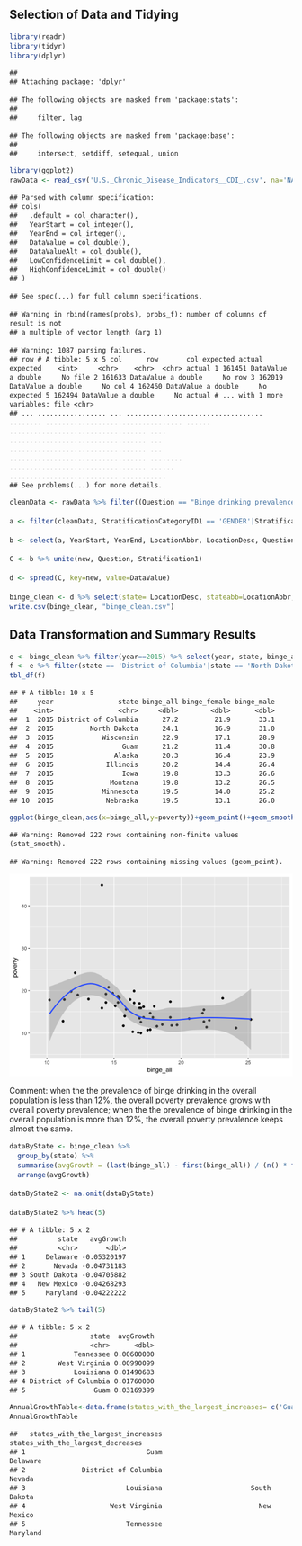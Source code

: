 Selection of Data and Tidying
-----------------------------

``` r
library(readr)
library(tidyr)
library(dplyr)
```

    ## 
    ## Attaching package: 'dplyr'

    ## The following objects are masked from 'package:stats':
    ## 
    ##     filter, lag

    ## The following objects are masked from 'package:base':
    ## 
    ##     intersect, setdiff, setequal, union

``` r
library(ggplot2)
rawData <- read_csv('U.S._Chronic_Disease_Indicators__CDI_.csv', na='NA')
```

    ## Parsed with column specification:
    ## cols(
    ##   .default = col_character(),
    ##   YearStart = col_integer(),
    ##   YearEnd = col_integer(),
    ##   DataValue = col_double(),
    ##   DataValueAlt = col_double(),
    ##   LowConfidenceLimit = col_double(),
    ##   HighConfidenceLimit = col_double()
    ## )

    ## See spec(...) for full column specifications.

    ## Warning in rbind(names(probs), probs_f): number of columns of result is not
    ## a multiple of vector length (arg 1)

    ## Warning: 1087 parsing failures.
    ## row # A tibble: 5 x 5 col      row       col expected actual expected    <int>     <chr>    <chr>  <chr> actual 1 161451 DataValue a double     No file 2 161633 DataValue a double     No row 3 162019 DataValue a double     No col 4 162460 DataValue a double     No expected 5 162494 DataValue a double     No actual # ... with 1 more variables: file <chr>
    ## ... ................. ... .................................. ........ .................................. ...... .................................. .... .................................. ... .................................. ... .................................. ........ .................................. ...... .......................................
    ## See problems(...) for more details.

``` r
cleanData <- rawData %>% filter((Question == "Binge drinking prevalence among adults aged >= 18 years"| Question =='Poverty')& DataValueType == 'Crude Prevalence' & DataValueUnit == '%') 

a <- filter(cleanData, StratificationCategoryID1 == 'GENDER'|StratificationCategoryID1 == 'OVERALL')

b <- select(a, YearStart, YearEnd, LocationAbbr, LocationDesc, Question, DataValue, Stratification1)

C <- b %>% unite(new, Question, Stratification1)

d <- spread(C, key=new, value=DataValue)

binge_clean <- d %>% select(state= LocationDesc, stateabb=LocationAbbr, year=YearStart, binge_all='Binge drinking prevalence among adults aged >= 18 years_Overall', binge_male='Binge drinking prevalence among adults aged >= 18 years_Male', binge_female='Binge drinking prevalence among adults aged >= 18 years_Female' ,poverty= Poverty_Overall)
write.csv(binge_clean, "binge_clean.csv")
```

Data Transformation and Summary Results
---------------------------------------

``` r
e <- binge_clean %>% filter(year==2015) %>% select(year, state, binge_all, binge_female, binge_male) %>% arrange(desc(binge_all))
f <- e %>% filter(state == 'District of Columbia'|state == 'North Dakota'|state == 'Wisconsin'|state == 'Guam'|state == 'Alaska'|state == 'Illinois'|state == 'Iowa'|state == 'Montana'|state == 'Minnesota'|state == 'Nebraska')
tbl_df(f)
```

    ## # A tibble: 10 x 5
    ##     year                state binge_all binge_female binge_male
    ##    <int>                <chr>     <dbl>        <dbl>      <dbl>
    ##  1  2015 District of Columbia      27.2         21.9       33.1
    ##  2  2015         North Dakota      24.1         16.9       31.0
    ##  3  2015            Wisconsin      22.9         17.1       28.9
    ##  4  2015                 Guam      21.2         11.4       30.8
    ##  5  2015               Alaska      20.3         16.4       23.9
    ##  6  2015             Illinois      20.2         14.4       26.4
    ##  7  2015                 Iowa      19.8         13.3       26.6
    ##  8  2015              Montana      19.8         13.2       26.5
    ##  9  2015            Minnesota      19.5         14.0       25.2
    ## 10  2015             Nebraska      19.5         13.1       26.0

``` r
ggplot(binge_clean,aes(x=binge_all,y=poverty))+geom_point()+geom_smooth(method='loess')
```

    ## Warning: Removed 222 rows containing non-finite values (stat_smooth).

    ## Warning: Removed 222 rows containing missing values (geom_point).

![](hm02_files/figure-markdown_github/unnamed-chunk-3-1.png)

Comment: when the the prevalence of binge drinking in the overall population is less than 12%, the overall poverty prevalence grows with overall poverty prevalence; when the the prevalence of binge drinking in the overall population is more than 12%, the overall poverty prevalence keeps almost the same.

``` r
dataByState <- binge_clean %>% 
  group_by(state) %>%
  summarise(avgGrowth = (last(binge_all) - first(binge_all)) / (n() * first(binge_all))) %>% 
  arrange(avgGrowth)

dataByState2 <- na.omit(dataByState)

dataByState2 %>% head(5)
```

    ## # A tibble: 5 x 2
    ##          state   avgGrowth
    ##          <chr>       <dbl>
    ## 1     Delaware -0.05320197
    ## 2       Nevada -0.04731183
    ## 3 South Dakota -0.04705882
    ## 4   New Mexico -0.04268293
    ## 5     Maryland -0.04222222

``` r
dataByState2 %>% tail(5)
```

    ## # A tibble: 5 x 2
    ##                  state  avgGrowth
    ##                  <chr>      <dbl>
    ## 1            Tennessee 0.00600000
    ## 2        West Virginia 0.00990099
    ## 3            Louisiana 0.01490683
    ## 4 District of Columbia 0.01760000
    ## 5                 Guam 0.03169399

``` r
AnnualGrowthTable<-data.frame(states_with_the_largest_increases= c('Guam','District of Columbia','Louisiana','West Virginia','Tennessee'), states_with_the_largest_decreases=c("Delaware","Nevada","South Dakota",'New Mexico','Maryland'))
AnnualGrowthTable
```

    ##   states_with_the_largest_increases states_with_the_largest_decreases
    ## 1                              Guam                          Delaware
    ## 2              District of Columbia                            Nevada
    ## 3                         Louisiana                      South Dakota
    ## 4                     West Virginia                        New Mexico
    ## 5                         Tennessee                          Maryland
